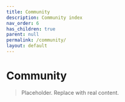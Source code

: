 ```yaml
---
title: Community
description: Community index
nav_order: 6
has_children: true
parent: null
permalink: /community/
layout: default
---
```


# Community

> Placeholder. Replace with real content.
